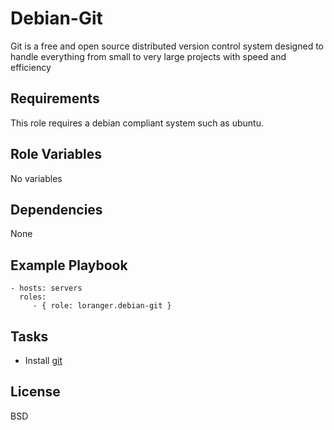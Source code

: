 Debian-Git
==========

Git is a free and open source distributed version control system designed to handle everything from small to very large projects with speed and efficiency

Requirements
------------

This role requires a debian compliant system such as ubuntu.

Role Variables
--------------

No variables

Dependencies
------------

None

Example Playbook
----------------

    - hosts: servers
      roles:
         - { role: loranger.debian-git }

Tasks
-----

  - Install [git](http://git-scm.com/)
  

License
-------

BSD